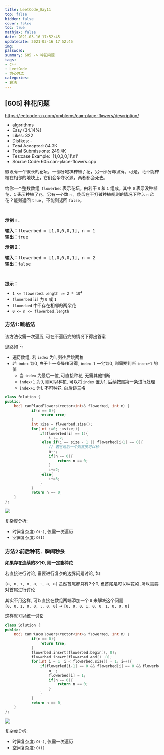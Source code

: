 ```yaml
---
title: LeetCode_Day11
top: false
hidden: false
cover: false
toc: true
mathjax: false
date: 2021-03-16 17:52:45
updatedate: 2021-03-16 17:52:45
img:
password:
summary: 605 -> 种花问题
tags:
- c++
- LeetCode
- 贪心算法
categories:
- 算法
---
```


## [605] 种花问题

https://leetcode-cn.com/problems/can-place-flowers/description/

* algorithms
* Easy (34.14%)
* Likes:    322
* Dislikes: -
* Total Accepted:    84.3K
* Total Submissions: 249.4K
* Testcase Example:  '[1,0,0,0,1]\n1'
* Source Code:       605.can-place-flowers.cpp

<p>假设有一个很长的花坛，一部分地块种植了花，另一部分却没有。可是，花不能种植在相邻的地块上，它们会争夺水源，两者都会死去。</p>

<p>给你一个整数数组  <code>flowerbed</code> 表示花坛，由若干 <code>0</code> 和 <code>1</code> 组成，其中 <code>0</code> 表示没种植花，<code>1</code> 表示种植了花。另有一个数 <code>n</code><strong> </strong>，能否在不打破种植规则的情况下种入 <code>n</code><strong> </strong>朵花？能则返回 <code>true</code> ，不能则返回 <code>false</code>。</p>

<p> </p>

<p><strong>示例 1：</strong></p>

<pre>
<strong>输入：</strong>flowerbed = [1,0,0,0,1], n = 1
<strong>输出：</strong>true
</pre>

<p><strong>示例 2：</strong></p>

<pre>
<strong>输入：</strong>flowerbed = [1,0,0,0,1], n = 2
<strong>输出：</strong>false
</pre>

<p> </p>

<p><strong>提示：</strong></p>

<ul>
	<li><code>1 <= flowerbed.length <= 2 * 10<sup>4</sup></code></li>
	<li><code>flowerbed[i]</code> 为 <code>0</code> 或 <code>1</code></li>
	<li><code>flowerbed</code> 中不存在相邻的两朵花</li>
	<li><code>0 <= n <= flowerbed.length</code></li>
</ul>

### 方法1: 跳格法

该方法仅需一次遍历, 可在不遍历完的情况下得出答案

思路如下:
- 遍历数组, 若 `index` 为1, 则往后跳两格
- 若 `index` 为0, 由于上一条操作可得, `index-1` 一定为0, 则需要判断 `index+1` 的值
	- 当 `index` 为最后一位, 可直接种花, 无需其他判断
	- `index+1` 为0, 则可以种花, 可以将 `index` 置为1, 后续按照第一条进行处理
	- `index+1` 为1, 不可种花, 向后跳三格

```cpp
class Solution {
public:
    bool canPlaceFlowers(vector<int>& flowerbed, int n) {
			if(n == 0){
				return true;
			}
			int size = flowerbed.size();
			for(int i=0; i<size;){
				if(flowerbed[i] == 1){
					i += 2;
				}else if(i == size - 1 || flowerbed[i+1] == 0){
					// 若在最后一个则直接可以种
					n--;
					if(n == 0){
						return n == 0;
					}
					i+=2;
				}else{
					i+=3;
				}
			}
			return n == 0;
    }
};
```

![](https://cdn.jsdelivr.net/gh/liuyaanng/Blog_source@master/blog_images/img/20210323180355.png)

复杂度分析: 
- 时间复杂度: `O(n)`, 仅需一次遍历
- 空间复杂度: `O(1)`

### 方法2:前后种花，瞬间秒杀

**如果存在连续的3个0, 则一定能种花**

若直接进行讨论, 需要进行复杂的边界问题讨论, 如

`[0, 0, 1, 0, 0, 1, 0, 0]` 虽然首尾都只有2个0, 但首尾是可以种花的
,所以需要对首尾进行讨论

其实不用这样, 可以直接在数组两端添加一个 `0` 来解决这个问题    
`[0, 0, 1, 0, 0, 1, 0, 0]` -> `[0, 0, 0, 1, 0, 0, 1, 0, 0, 0]` 

这样就可以统一讨论

```cpp
class Solution {
public:
    bool canPlaceFlowers(vector<int>& flowerbed, int n) {
			if(n == 0){
				return true;
			}
			flowerbed.insert(flowerbed.begin(), 0);
			flowerbed.insert(flowerbed.end(), 0);
			for(int i = 1; i < flowerbed.size() - 1; i++){
				if(flowerbed[i-1] == 0 && flowerbed[i] == 0 && flowerbed[i+1] == 0){
					n--;
					flowerbed[i] = 1;
					if(n == 0){
						return n == 0;
					}
				}
			}
			return n == 0;
    }
};
```

![](https://cdn.jsdelivr.net/gh/liuyaanng/Blog_source@master/blog_images/img/20210323183030.png)

复杂度分析: 
- 时间复杂度: `O(n)`, 仅需一次遍历
- 空间复杂度: `O(1)`

